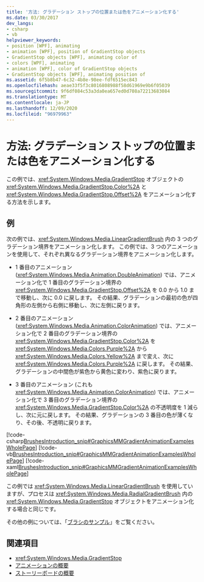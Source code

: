 ```yaml
---
title: '方法: グラデーション ストップの位置または色をアニメーション化する'
ms.date: 03/30/2017
dev_langs:
- csharp
- vb
helpviewer_keywords:
- position [WPF], animating
- animation [WPF], position of GradientStop objects
- GradientStop objects [WPF], animating color of
- colors [WPF], animating
- animation [WPF], color of GradientStop objects
- GradientStop objects [WPF], animating position of
ms.assetid: 6f5b8b47-6c32-4b8e-98ee-fdf6515ec843
ms.openlocfilehash: aeae33f5f3c8016808988f58d61969e9b6f05039
ms.sourcegitcommit: 9f6df084c53a3da0ea657ed0d708a72213683084
ms.translationtype: MT
ms.contentlocale: ja-JP
ms.lasthandoff: 12/09/2020
ms.locfileid: "96979963"
---
```

# <a name="how-to-animate-the-position-or-color-of-a-gradient-stop"></a>方法: グラデーション ストップの位置または色をアニメーション化する
この例では、<xref:System.Windows.Media.GradientStop> オブジェクトの <xref:System.Windows.Media.GradientStop.Color%2A> と <xref:System.Windows.Media.GradientStop.Offset%2A> をアニメーション化する方法を示します。  
  
## <a name="example"></a>例  
 次の例では、<xref:System.Windows.Media.LinearGradientBrush> 内の 3 つのグラデーション境界をアニメーション化します。 この例では、3 つのアニメーションを使用して、それぞれ異なるグラデーション境界をアニメーション化します。  
  
- 1 番目のアニメーション (<xref:System.Windows.Media.Animation.DoubleAnimation>) では、アニメーション化で 1 番目のグラデーション境界の <xref:System.Windows.Media.GradientStop.Offset%2A> を 0.0 から 1.0 まで移動し、次に 0.0 に戻します。 その結果、グラデーションの最初の色が四角形の左側から右側に移動し、次に左側に戻ります。  
  
- 2 番目のアニメーション (<xref:System.Windows.Media.Animation.ColorAnimation>) では、アニメーション化で 2 番目のグラデーション境界の <xref:System.Windows.Media.GradientStop.Color%2A> を <xref:System.Windows.Media.Colors.Purple%2A> から <xref:System.Windows.Media.Colors.Yellow%2A> まで変え、次に <xref:System.Windows.Media.Colors.Purple%2A> に戻します。 その結果、グラデーションの中間色が紫色から黄色に変わり、紫色に戻ります。  
  
- 3 番目のアニメーション (これも <xref:System.Windows.Media.Animation.ColorAnimation>) では、アニメーション化で 3 番目のグラデーション境界の <xref:System.Windows.Media.GradientStop.Color%2A> の不透明度を 1 減らし、次に元に戻します。 その結果、グラデーションの 3 番目の色が薄くなり、その後、不透明に戻ります。  
  
 [!code-csharp[BrushesIntroduction_snip#GraphicsMMGradientAnimationExamplesWholePage](~/samples/snippets/csharp/VS_Snippets_Wpf/BrushesIntroduction_snip/CSharp/GradientStopAnimationExample.cs#graphicsmmgradientanimationexampleswholepage)]
 [!code-vb[BrushesIntroduction_snip#GraphicsMMGradientAnimationExamplesWholePage](~/samples/snippets/visualbasic/VS_Snippets_Wpf/BrushesIntroduction_snip/visualbasic/gradientstopanimationexample.vb#graphicsmmgradientanimationexampleswholepage)]
 [!code-xaml[BrushesIntroduction_snip#GraphicsMMGradientAnimationExamplesWholePage](~/samples/snippets/xaml/VS_Snippets_Wpf/BrushesIntroduction_snip/XAML/GradientStopAnimationExample.xaml#graphicsmmgradientanimationexampleswholepage)]  
  
 この例では <xref:System.Windows.Media.LinearGradientBrush> を使用していますが、プロセスは <xref:System.Windows.Media.RadialGradientBrush> 内の <xref:System.Windows.Media.GradientStop> オブジェクトをアニメーション化する場合と同じです。  
  
 その他の例については、「[ブラシのサンプル](https://github.com/Microsoft/WPF-Samples/tree/master/Graphics/Brushes)」をご覧ください。  
  
## <a name="see-also"></a>関連項目

- <xref:System.Windows.Media.GradientStop>
- [アニメーションの概要](animation-overview.md)
- [ストーリーボードの概要](storyboards-overview.md)
